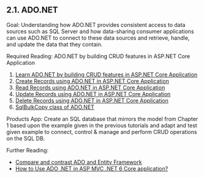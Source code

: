 ## 2.1. ADO.NET
Goal: Understanding how ADO.NET provides consistent access to data sources such as SQL Server and how data-sharing consumer applications can use ADO.NET to connect to these data sources and retrieve, handle, and update the data that they contain.

Required Reading: ADO.NET by building CRUD features in ASP.NET Core Application
1. [Learn ADO.NET by building CRUD features in ASP.NET Core Application](https://www.yogihosting.com/ado-net-aspnet-core/)
2. [Create Records using ADO.NET in ASP.NET Core Application](https://www.yogihosting.com/create-records-ado-net-aspnet-core/)
3. [Read Records using ADO.NET in ASP.NET Core Application](https://www.yogihosting.com/read-records-ado-net-aspnet-core/)
4. [Update Records using ADO.NET in ASP.NET Core Application](https://www.yogihosting.com/update-records-ado-net-aspnet-core/)
5. [Delete Records using ADO.NET in ASP.NET Core Application](https://www.yogihosting.com/delete-records-ado-net-aspnet-core/)
6. [SqlBulkCopy class of ADO.NET](https://www.yogihosting.com/sqlbulkcopy-class-of-ado-net/)

Products App: 
Create an SQL database that mirrors the model from Chapter 1 based upon the example given in the previous tutorials and adapt and test given example to connect, control & manage and perform CRUD operations on the SQL DB.

Further Reading:
* [Compare and contrast ADO and Entity Framework](https://blog.devart.com/ado-net-vs-entity-framework.html)
* [How to Use ADO .NET in ASP MVC .NET 6 Core application?](https://www.youtube.com/watch?v=QN4gKyCEzHA)